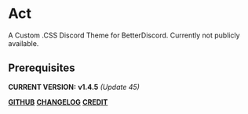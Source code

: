 # Act

A Custom .CSS Discord Theme for BetterDiscord.
Currently not publicly available.

## Prerequisites

__CURRENT VERSION:__ **v1.4.5** *(Update 45)*

**[GITHUB](https://github.com/Actarr/Act/)** 
**[CHANGELOG](https://actarr.github.io/Act/text/changelog.txt)** 
**[CREDIT](https://actarr.github.io/Act/text/credit.txt)**


